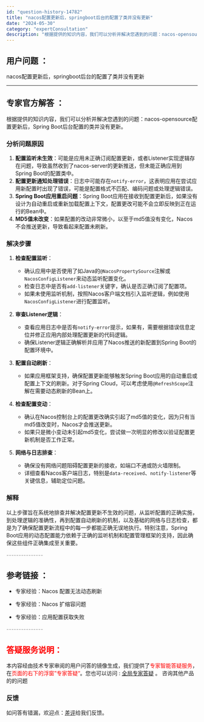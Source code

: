 ```yaml
---
id: "question-history-14782"
title: "nacos配置更新后，springboot后台的配置了类并没有更新"
date: "2024-05-30"
category: "expertConsultation"
description: "根据提供的知识内容，我们可以分析并解决您遇到的问题：nacos-opensource配置更新后，Spring Boot后台配置的类并没有更新。### 分析问题原因1. **配置监听未生效**：可能是应用未正确订阅配置更新，或者Listener实现逻辑存在问题，导致虽然收到了nacos-server的"
---
```


## 用户问题 ： 
 nacos配置更新后，springboot后台的配置了类并没有更新  

---------------
## 专家官方解答 ：

根据提供的知识内容，我们可以分析并解决您遇到的问题：nacos-opensource配置更新后，Spring Boot后台配置的类并没有更新。

### 分析问题原因

1. **配置监听未生效**：可能是应用未正确订阅配置更新，或者Listener实现逻辑存在问题，导致虽然收到了nacos-server的更新推送，但未能正确应用到Spring Boot的配置类中。
2. **配置更新通知处理错误**：日志中可能存在`notify-error`，这表明应用在尝试应用新配置时出现了错误，可能是配置格式不匹配、编码问题或处理逻辑错误。
3. **Spring Boot应用重启问题**：Spring Boot应用在接收到配置更新后，如果没有设计为自动重启或重新加载配置上下文，配置更改可能不会立即反映到正在运行的Bean中。
4. **MD5值未改变**：如果配置的改动非常微小，以至于md5值没有变化，Nacos不会推送更新，导致看起来配置未刷新。

### 解决步骤

1. **检查配置监听**：
   - 确认应用中是否使用了如Java的`@NacosPropertySource`注解或`NacosConfigListener`来动态监听配置变化。
   - 检查日志中是否有`add-listener`关键字，确认是否正确订阅了配置项。
   - 如果未使用监听机制，按照Nacos客户端文档引入监听逻辑，例如使用`NacosConfigListener`进行配置监听。

2. **审查Listener逻辑**：
   - 查看应用日志中是否有`notify-error`提示，如果有，需要根据错误信息定位并修正应用内部处理配置更新的代码逻辑。
   - 确保Listener逻辑正确解析并应用了Nacos推送的新配置到Spring Boot的配置环境中。

3. **配置自动刷新**：
   - 如果应用框架支持，确保配置更新能够触发Spring Boot应用的自动重启或配置上下文的刷新。对于Spring Cloud，可以考虑使用`@RefreshScope`注解在需要动态刷新的Bean上。

4. **检查配置变动**：
   - 确认在Nacos控制台上的配置更改确实引起了md5值的变化，因为只有当md5值改变时，Nacos才会推送更新。
   - 如果只是微小变动未引起md5变化，尝试做一次明显的修改以验证配置更新机制是否工作正常。

5. **网络与日志排查**：
   - 确保没有网络问题阻碍配置更新的接收，如端口不通或防火墙限制。
   - 详细查看Nacos客户端日志，特别是`data-received`、`notify-listener`等关键信息，辅助定位问题。

### 解释

以上步骤旨在系统地排查并解决配置更新不生效的问题，从监听配置的正确实施，到处理逻辑的准确性，再到配置自动刷新的机制，以及基础的网络与日志检查，都是为了确保配置更新流程中的每一步都能正确无误地执行。特别注意，Spring Boot应用的动态配置能力依赖于正确的监听机制和配置管理框架的支持，因此确保这些组件正确集成至关重要。


<font color="#949494">---------------</font> 


## 参考链接 ：

* 专家经验：Nacos 配置无法动态刷新 
 
 * 专家经验：Nacos 扩缩容问题 
 
 * 专家经验：应用配置获取失败 


 <font color="#949494">---------------</font> 
 


## <font color="#FF0000">答疑服务说明：</font> 

本内容经由技术专家审阅的用户问答的镜像生成，我们提供了<font color="#FF0000">专家智能答疑服务</font>，在<font color="#FF0000">页面的右下的浮窗”专家答疑“</font>。您也可以访问 : [全局专家答疑](https://answer.opensource.alibaba.com/docs/intro) 。 咨询其他产品的的问题

### 反馈
如问答有错漏，欢迎点：[差评](https://ai.nacos.io/user/feedbackByEnhancerGradePOJOID?enhancerGradePOJOId=14792)给我们反馈。
